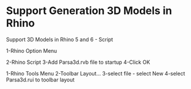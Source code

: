 # Support Generation 3D Models in Rhino

Support 3D Models in Rhino 5 and 6 - Script


1-Rhino Option Menu      


2-Rhino Script               3-Add Parsa3d.rvb file to startup            4-Click OK



1-Rhino Tools Menu          2-Toolbar Layout...          3-select file - select New            4-select Parsa3d.rui to toolbar layout
